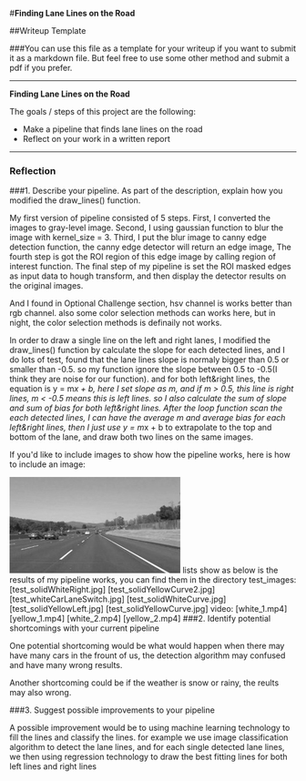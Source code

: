 #**Finding Lane Lines on the Road** 

##Writeup Template

###You can use this file as a template for your writeup if you want to submit it as a markdown file. But feel free to use some other method and submit a pdf if you prefer.

---

**Finding Lane Lines on the Road**

The goals / steps of this project are the following:
* Make a pipeline that finds lane lines on the road
* Reflect on your work in a written report


[//]: # (Image References)

[image1]: ./examples/grayscale.jpg "Grayscale"

---

### Reflection

###1. Describe your pipeline. As part of the description, explain how you modified the draw_lines() function.

My first version of pipeline consisted of 5 steps. First, I converted the images to gray-level image. Second, I using gaussian function to blur the image with kernel_size = 3. Third, I put the blur image to canny edge detection function, the canny edge detector will return an edge image, The fourth step is got the ROI region of this edge image by calling region of interest function.
The final step of my pipeline is set the ROI masked edges as input data to hough transform, and then display the detector results on the original images.

And I found in Optional Challenge section, hsv channel is works better than rgb channel. also some color selection methods can works here, but in night, the color selection methods is definaily not works.

In order to draw a single line on the left and right lanes, I modified the draw_lines() function by calculate the slope for each detected lines, and I do lots of test, found that the lane lines slope is normaly bigger than 0.5 or smaller than -0.5. so my function ignore the slope between 0.5 to -0.5(I think they are noise for our function). and for both left&right lines, the equation is y = m*x + b, here I set slope as m, and if m > 0.5, this line is right lines, m < -0.5 means this is left lines. so I also calculate the sum of slope and sum of bias for both left&right lines. After the loop function scan the each detected lines, I can have the average m and average bias for each left&right lines, then I just use y = m*x + b to extrapolate to the top and bottom of the lane, and draw both two lines on the same images.

If you'd like to include images to show how the pipeline works, here is how to include an image: 

![alt text][image1]
lists show as below is the results of my pipeline works, you can find them in the directory test_images:
[test_solidWhiteRight.jpg]
[test_solidYellowCurve2.jpg]
[test_whiteCarLaneSwitch.jpg]
[test_solidWhiteCurve.jpg]
[test_solidYellowLeft.jpg]
[test_solidYellowCurve.jpg]
video:
[white_1.mp4]
[yellow_1.mp4]
[white_2.mp4]
[yellow_2.mp4]
###2. Identify potential shortcomings with your current pipeline


One potential shortcoming would be what would happen when there may have many cars in the frount of us, the detection algorithm may confused and have many wrong results.

Another shortcoming could be if the weather is snow or rainy, the reults may also wrong.


###3. Suggest possible improvements to your pipeline

A possible improvement would be to using machine learning technology to fill the lines and classify the lines. for example we use image classification algorithm to detect the lane lines, and for each single detected lane lines, we then using regression technology to draw the best fitting lines for both left lines and right lines
